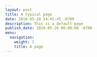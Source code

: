 ```yaml
---
layout: post
title: A typical page
date: 2018-05-28 14:41:45 -0700
description: This is a default page
publish_date: 2018-05-28 00:00:00 -0700
menu:
  navigation:
    weight: 1
    title: A page
---
```

